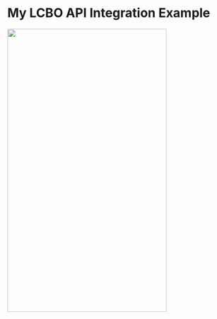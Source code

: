 # My LCBO API Integration Example

<img src="http://quaindinteractive.com/github/liquor_market/S81107-165518.png" data-canonical-src="http://quaindinteractive.com/github/liquor_market/S81107-165518.png" width="360" height="640" />
